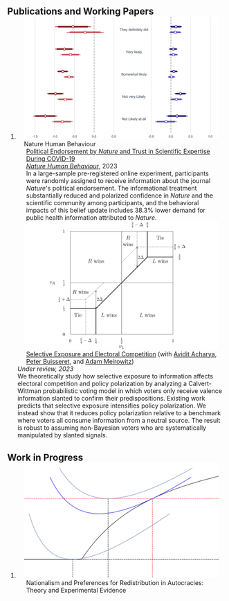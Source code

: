 <h2 id="publications" style="margin: 2px 0px -15px;">Publications and Working Papers</h2>

<div class="publications">
<ol class="bibliography">

<li>
<div class="pub-row">

  <div class="col-sm-3 abbr" style="position: relative;padding-right: 15px;padding-left: 15px;">
    <img src="assets/img/nhb.png" class="teaser img-fluid z-depth-1">
    <abbr class="badge">Nature Human Behaviour</abbr>
  </div>

  <div class="col-sm-9" style="position: relative;padding-right: 15px;padding-left: 20px;">
    <div class="title"><a href="https://www.nature.com/articles/s41562-023-01537-5">Political Endorsement by <i>Nature</i> and Trust in Scientific Expertise During COVID-19</a></div>
    <div class="periodical"><a href="https://www.nature.com/nathumbehav/"><em>Nature Human Behaviour</em></a>, 2023</div>
        <div class="abstract">In a large-sample pre-registered online experiment, participants were randomly assigned to receive information about the journal <i>Nature</i>'s political endorsement. The informational treatment substantially reduced and polarized confidence in <i>Nature</i> and the scientific community among participants, and the behavioral impacts of this belief update includes 38.3% lower demand for public health information attributed to <i>Nature</i>. </div>
  </div>
</div>
<div class="pub-row">
  <div class="col-sm-3 abbr" style="position: relative;padding-right: 15px;padding-left: 15px;">
    <img src="assets/img/selective_exposure.png" class="teaser img-fluid z-depth-1">
  </div>

  <div class="col-sm-9" style="position: relative;padding-right: 15px;padding-left: 20px;">
    <div class="title"><a href="https://drive.google.com/file/d/1J3fqhgxGi64kLqFaZu9l81_fVIXG8_5o/view">Selective Exposure and Electoral Competition</a> (with <a href="https://www.aviditacharya.com">Avidit Acharya</a>, <a href="https://sites.google.com/view/pbuisseret/home?pli=1">Peter Buisseret</a>, and <a href="https://politicalscience.yale.edu/people/adam-meirowitz">Adam Meirowitz</a>)</div>
  </div>
      <div class="periodical"><i>Under review, 2023</i><class/div>
  <div class="abstract"> We theoretically study how selective exposure to information affects electoral competition and policy polarization by analyzing a Calvert-Wittman probabilistic voting model in which voters only receive valence information slanted to confirm their predispositions. Existing work predicts that selective exposure intensifies policy polarization. We instead show that it reduces policy polarization relative to a benchmark where voters all consume information from a neutral source. The result is robust to assuming non-Bayesian voters who are systematically manipulated by slanted signals.  </div>
</div>
</div>
</li>
  
<br>

</ol>
</div>

<h2 id="publications" style="margin: 2px 0px -15px;">Work in Progress</h2>

<div class="publications">
<ol class="bibliography">

<li>
<div class="pub-row">
  <div class="col-sm-3 abbr" style="position: relative;padding-right: 15px;padding-left: 15px;">
    <img src="assets/img/wip.png" class="teaser img-fluid z-depth-1">
  </div>

  <div class="col-sm-9" style="position: relative;padding-right: 15px;padding-left: 20px;">
    <div class="title">Nationalism and Preferences for Redistribution in Autocracies: Theory and Experimental Evidence</div>
  </div>
</div>
</li>
  
<br>

</ol>
</div>
